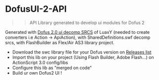 DofusUI-2-API
==============

>>API Library generated to develop ui modules for Dofus 2 

Generated with [Dofus 2.0 ui decomp SRCS](https://github.com/Emudofus/Dofus/tree/master2/ui) of LuaxY (needed to create converters i.e Action -> ApiAction), with SharedDefinitions.swf decomp srcs, with FlashBuilder as Flex/Air AS3 library project.

* Download the swc library file for your Dofus version on [Releases list](https://github.com/Alleos13/DofusUI-2-API/releases)
* Import this lib on your project (Using Flash Builder, Adobe Flash...) on ActionScript 3.0 config/libs
* Configure this lib as "merged on code"
* Build ur own Dofus2 UI !
